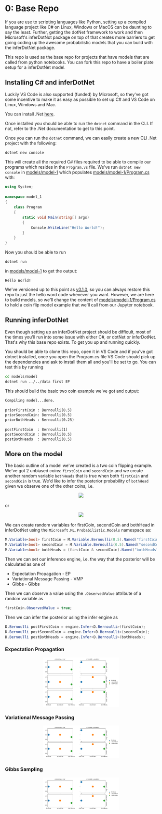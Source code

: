 # 0: Base Repo

If you are use to scripting languages like Python, setting up a compiled language project like C# on Linux, Windows or MacOS can be daunting to say the least. Further, getting the dotNet framework to work and then Microsoft's inferDotNot package on top of that creates more barriers to get going coding up the awesome probabilistic models that you can build with the inferDotNet package.

This repo is used as the base repo for projects that have models that are called from python notebooks. You can fork this repo to have a boiler plate setup for a inferDotNet model.

## Installing C# and inferDotNet

Luckily VS Code is also supported (funded) by Microsoft, so they've got some incentive to make it as easy as possible to set up C# and VS Code on Linux, Windows and Mac.

You can install .Net <a href="https://dotnet.microsoft.com/download">here</a>.

Once installed you should be able to run the `dotnet` command in the CLI. If not, refer to the .Net documentation to get to this point.

Once you can run the `dotnet` command, we can easily create a new CLI .Net project with the following:

```bash
dotnet new console
```

This will create all the required C# files required to be able to compile our programs which resides in the `Program.vs` file. We've run `dotnet new console` in <a href="https://github.com/infer-dot-net/0-base-repo/tree/v0.1.0/models/model-1">models/model-1</a> which populates <a href="https://raw.githubusercontent.com/infer-dot-net/0-base-repo/v0.1.0/models/model-1/Program.cs">models/model-1/Program.cs</a> with:

```csharp
using System;

namespace model_1
{
    class Program
    {
        static void Main(string[] args)
        {
            Console.WriteLine("Hello World!");
        }
    }
}
```

Now you should be able to run

```bash
dotnet run
```

in <a href="https://github.com/infer-dot-net/0-base-repo/tree/v0.1.0/models/model-1">models/model-1</a> to get the output:

```log
Hello World!
```

We've versioned up to this point as <a href="">v0.1.0</a>, so you can always restore this repo to just the hello word code whenever you want. However, we are here to build models, so we'll change the content of <a href="./models/model-1/Program.cs">models/model-1/Program.cs</a> to hold a coin flip model example that we'll call from our Jupyter notebook.

## Running inferDotNet

Even though setting up an inferDotNet project should be difficult, most of the times you'll run into some issue with either C#, or dotNet or inferDotNet. That's why this base repo exists. To get you up and running quickly.

You should be able to clone this repo, open it in VS Code and if you've got dotnet installed, once you open the Program.cs file VS Code should pick up the dependencies and ask to install them all and you'll be set to go. You can test this by running

```bash
cd models/model
dotnet run ../../data first EP
```

This should build the basic two coin example we've got and output:

```log
Compiling model...done.

priorFirstCoin : Bernoulli(0.5)
priorSecondCoin: Bernoulli(0.5)
priorBothHeads : Bernoulli(0.25)

postFirstCoin  : Bernoulli(1)
postSecondCoin : Bernoulli(0.5)
postBothHeads  : Bernoulli(0.5)
```

## More on the model

The basic outline of a model we've created is a two coin flipping example. We've got 2 unbiased coins: `firstCoin` and `secondCoin` and we create another random variable `bothHeads` that is true when both `firstCoin` and `secondCoin` is true. We'd like to infer the posterior probability of `bothHead` given we observe one of the other coins, i.e.

<div align='center'>
    <img src="https://render.githubusercontent.com/render/math?math=p(bothHead|firstCoin = heads)">
</div>

or

<div align='center'>
    <img src="https://render.githubusercontent.com/render/math?math=p(bothHead|secondCoin = heads)">
</div>

We can create random variables for firstCoin, secondCoin and bothHead in inferDotNet using the `Microsoft.ML.Probabilistic.Models` namespace as:

```csharp
M.Variable<bool> firstCoin = M.Variable.Bernoulli(0.5).Named("firstCoin");
M.Variable<bool> secondCoin = M.Variable.Bernoulli(0.5).Named("secondCoin");
M.Variable<bool> bothHeads = (firstCoin & secondCoin).Named("bothHeads");
```

Then we can set our inference engine, i.e. the way that the posterior will be calculated as one of

+ Expectation Propagation - EP
+ Variational Message Passing - VMP
+ Gibbs - Gibbs

Then we can observe a value using the `.ObservedValue` attribute of a random variable as

```csharp
firstCoin.ObservedValue = true;
```

Then we can infer the posterior using the infer engine as

```csharp
D.Bernoulli postFirstCoin = engine.Infer<D.Bernoulli>(firstCoin);
D.Bernoulli postSecondCoin = engine.Infer<D.Bernoulli>(secondCoin);
D.Bernoulli postBothHeads = engine.Infer<D.Bernoulli>(bothHeads);
```


### Expectation Propagation
<div align='center'>
    <img src="notebooks/output/EP.png" width="50%"></img>
</div>

### Variational Message Passing

<div align='center'>
    <img src="notebooks/output/VMP.png" width="50%"></img>
</div>

### Gibbs Sampling

<div align='center'>
    <img src="notebooks/output/Gibbs.png" width="50%"></img>
</div>